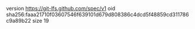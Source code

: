 version https://git-lfs.github.com/spec/v1
oid sha256:faaa21710f03607546f639101d679d808386c4dcd5f48859cd311786c9a89b22
size 19
